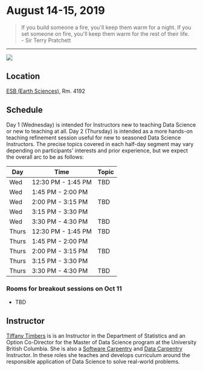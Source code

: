 # August 14-15, 2019

<blockquote>
If you build someone a fire, you'll keep them warm for a night.
If you set someone on fire, you'll keep them warm for the rest of their life.
<br/>
- Sir Terry Pratchett
</blockquote>

---

![](https://media.giphy.com/media/7rfimOfLKrwDC/giphy.gif)

## Location
[ESB (Earth Sciences)](http://maps.ubc.ca/PROD/index_detail.php?show=y,n,n,n,n,y&bldg2Search=&locat1=225), Rm. 4192

## Schedule

Day 1 (Wednesday) is intended for Instructors new to teaching Data Science or new to teaching at all. Day 2 (Thursday) is intended as a more hands-on teaching refinement session useful for new to seasoned Data Science Instructors. The precise topics covered in each half-day segment may vary depending on participants' interests and prior experience, but we expect the overall arc to be as follows:

| Day | Time | Topic | 
|-----|------|-------|
| Wed | 12:30 PM - 1:45 PM | TBD |
| Wed | 1:45 PM - 2:00 PM |  | Coffee break |
| Wed | 2:00 PM - 3:15 PM | TBD |
| Wed | 3:15 PM - 3:30 PM |  | Coffee break |
| Wed | 3:30 PM - 4:30 PM | TBD |
| Thurs | 12:30 PM - 1:45 PM | TBD |
| Thurs | 1:45 PM - 2:00 PM |  | Coffee break |
| Thurs | 2:00 PM - 3:15 PM | TBD |
| Thurs | 3:15 PM - 3:30 PM |  | Coffee break |
| Thurs | 3:30 PM - 4:30 PM | TBD |

### Rooms for breakout sessions on Oct 11
- TBD

## Instructor

[Tiffany Timbers](https://www.tiffanytimbers.com) is is an Instructor in the Department of Statistics and an Option Co-Director for the Master of Data Science program at the University British Columbia. She is also a [Software Carpentry](https://software-carpentry.org) and [Data Carpentry](https://datacarpentry.org) Instructor. In these roles she teaches and develops curriculum around the responsible application of Data Science to solve real-world problems.
